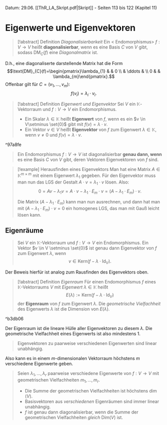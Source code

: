 Datum: 29.06.
[[ThR_LA_Skript.pdf|Skript]] - Seiten 113 bis 122 (Kapitel 11)

# Eigenwerte und Eigenvektoren

> [!abstract] Definition *Diagonalisierbarkeit*
> Ein < Endomorphismus> $f: V \to V$ heißt **diagonalisierbar**, wenn es eine Basis $C$ von $V$ gibt, sodass $\text{DM}_{C}(f)$ eine *Diagonalmatrix* ist.

D.h., eine diagonaliserte darstellende Matrix hat die Form $$\text{DM}_{C}(f)=\begin{pmatrix}\lambda_{1} &  & 0 \\ & \ddots &  \\ 0 & & \lambda_{m}\end{pmatrix}.$$
Offenbar gilt für $C=(v_{1},\ldots,v_{m})$: $$f(v_{i})=\lambda_{i}\cdot v_{i}.$$
> [!abstract] Definition *Eigenwert und Eigenvektor*
> Sei $V$ ein $\mathbb{K}$-Vektorraum und $f: V \to V$ ein Endomorphismus.
> - Ein Skalar $\lambda\in \mathbb{K}$ heißt **Eigenwert** von $f$, wenn es ein $v \in V\setminus \set{0}$ gibt mit $f(v)=\lambda \cdot v$.
> - Ein Vektor $v \in V$ heißt **Eigenvektor** von $f$ zum Eigenwert $\lambda \in \mathbb{K}$, wenn $v \neq 0$ und $f(v)=\lambda \cdot v$.

^97a8fe

> Ein Endomorphismus $f: V \to V$ ist diagonalisierbar **genau dann, wenn** es eine Basis $C$ von $V$ gibt, deren Vektoren Eigenvektoren von $f$ sind.

> [!example] Herausfinden eines Eigenvektors
> Man hat eine Matrix $A \in \mathbb{K}^{m \times m}$ mit einem Eigenwert $\lambda_{1}$ gegeben. Für den Eigenvektor muss man nun das LGS der Gestalt $A \cdot v=\lambda_{1}\cdot v$ lösen. Also: $$0=Av-\lambda_{1}v=A \cdot v - \lambda_{1}\cdot E_m \cdot v = (A - \lambda_{1}\cdot E_m)\cdot v.$$
> 
> Die Matrix $(A - \lambda_{1}\cdot E_m)$ kann man nun ausrechnen, und dann hat man mit $(A - \lambda_{1}\cdot E_m)\cdot v=0$ ein homogenes LGS, das man mit Gauß leicht lösen kann.

## Eigenräume
> Sei $V$ ein $\mathbb{K}$-Vektorraum und $f: V \to V$ ein Endomorphismus.
> Ein Vektor $v \in V \setminus \set{0}$ ist genau dann Eigenvektor von $f$ zum Eigenwert $\lambda$, wenn $$v \in \text{Kern}(f-\lambda \cdot \text{Id}_{V}).$$

Der Beweis hierfür ist analog zum Rausfinden des Eigenvektors oben. 

> [!abstract] Definition *Eigenraum*
> Für einen Endomorphismus $f$ eines $\mathbb{K}$-Vektorraums $V$ mit *Eigenwert* $\lambda \in \mathbb{K}$ heißt $$E(\lambda):=\text{Kern}(f - \lambda \cdot \text{Id}_{V})$$der **Eigenraum** von $f$ zum Eigenwert $\lambda$.
> Die *geometrische Vielfachheit* des Eigenwerts $\lambda$ ist die Dimension von $E(\lambda)$.

^b3db06

Der Eigenraum ist die lineare Hülle aller Eigenvektoren zu diesem $\lambda$.
Die geometrische Vielfachheit eines Eigenwerts ist also mindestens 1. 

> Eigenvektoren zu paarweise verschiedenen Eigenwerten sind linear unabhängig.

Also kann es in einem $m$-dimensionalen Vektorraum höchstens $m$ verschiedene Eigenwerte geben.

> Seien $\lambda_{1},\ldots,\lambda_{r}$ paarweise verschiedene Eigenwerte von $f: V \to V$ mit geometrischen Vielfachheiten $m_{1},\ldots,m_{r}$. 
> - Die Summe der geometrischen Vielfachheiten ist höchstens $\dim(V)$.
> - Basisvektoren aus *verschiedenen* Eigenräumen sind immer linear unabhängig.
> - $f$ ist genau dann diagonalisierbar, wenn die Summe der geometrischen Vielfachheiten *gleich* $\text{Dim}(V)$ ist.


